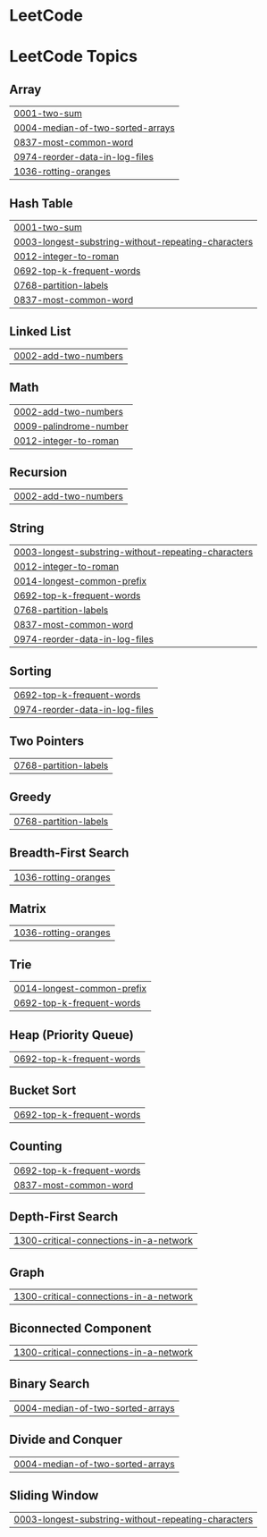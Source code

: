 # LeetCode
<!---LeetCode Topics Start-->
# LeetCode Topics
## Array
|  |
| ------- |
| [0001-two-sum](https://github.com/HasanulRafi/LeetCode/tree/master/0001-two-sum) |
| [0004-median-of-two-sorted-arrays](https://github.com/HasanulRafi/LeetCode/tree/master/0004-median-of-two-sorted-arrays) |
| [0837-most-common-word](https://github.com/HasanulRafi/LeetCode/tree/master/0837-most-common-word) |
| [0974-reorder-data-in-log-files](https://github.com/HasanulRafi/LeetCode/tree/master/0974-reorder-data-in-log-files) |
| [1036-rotting-oranges](https://github.com/HasanulRafi/LeetCode/tree/master/1036-rotting-oranges) |
## Hash Table
|  |
| ------- |
| [0001-two-sum](https://github.com/HasanulRafi/LeetCode/tree/master/0001-two-sum) |
| [0003-longest-substring-without-repeating-characters](https://github.com/HasanulRafi/LeetCode/tree/master/0003-longest-substring-without-repeating-characters) |
| [0012-integer-to-roman](https://github.com/HasanulRafi/LeetCode/tree/master/0012-integer-to-roman) |
| [0692-top-k-frequent-words](https://github.com/HasanulRafi/LeetCode/tree/master/0692-top-k-frequent-words) |
| [0768-partition-labels](https://github.com/HasanulRafi/LeetCode/tree/master/0768-partition-labels) |
| [0837-most-common-word](https://github.com/HasanulRafi/LeetCode/tree/master/0837-most-common-word) |
## Linked List
|  |
| ------- |
| [0002-add-two-numbers](https://github.com/HasanulRafi/LeetCode/tree/master/0002-add-two-numbers) |
## Math
|  |
| ------- |
| [0002-add-two-numbers](https://github.com/HasanulRafi/LeetCode/tree/master/0002-add-two-numbers) |
| [0009-palindrome-number](https://github.com/HasanulRafi/LeetCode/tree/master/0009-palindrome-number) |
| [0012-integer-to-roman](https://github.com/HasanulRafi/LeetCode/tree/master/0012-integer-to-roman) |
## Recursion
|  |
| ------- |
| [0002-add-two-numbers](https://github.com/HasanulRafi/LeetCode/tree/master/0002-add-two-numbers) |
## String
|  |
| ------- |
| [0003-longest-substring-without-repeating-characters](https://github.com/HasanulRafi/LeetCode/tree/master/0003-longest-substring-without-repeating-characters) |
| [0012-integer-to-roman](https://github.com/HasanulRafi/LeetCode/tree/master/0012-integer-to-roman) |
| [0014-longest-common-prefix](https://github.com/HasanulRafi/LeetCode-Solved-Sync/tree/master/0014-longest-common-prefix) |
| [0692-top-k-frequent-words](https://github.com/HasanulRafi/LeetCode/tree/master/0692-top-k-frequent-words) |
| [0768-partition-labels](https://github.com/HasanulRafi/LeetCode/tree/master/0768-partition-labels) |
| [0837-most-common-word](https://github.com/HasanulRafi/LeetCode/tree/master/0837-most-common-word) |
| [0974-reorder-data-in-log-files](https://github.com/HasanulRafi/LeetCode/tree/master/0974-reorder-data-in-log-files) |
## Sorting
|  |
| ------- |
| [0692-top-k-frequent-words](https://github.com/HasanulRafi/LeetCode/tree/master/0692-top-k-frequent-words) |
| [0974-reorder-data-in-log-files](https://github.com/HasanulRafi/LeetCode/tree/master/0974-reorder-data-in-log-files) |
## Two Pointers
|  |
| ------- |
| [0768-partition-labels](https://github.com/HasanulRafi/LeetCode/tree/master/0768-partition-labels) |
## Greedy
|  |
| ------- |
| [0768-partition-labels](https://github.com/HasanulRafi/LeetCode/tree/master/0768-partition-labels) |
## Breadth-First Search
|  |
| ------- |
| [1036-rotting-oranges](https://github.com/HasanulRafi/LeetCode/tree/master/1036-rotting-oranges) |
## Matrix
|  |
| ------- |
| [1036-rotting-oranges](https://github.com/HasanulRafi/LeetCode/tree/master/1036-rotting-oranges) |
## Trie
|  |
| ------- |
| [0014-longest-common-prefix](https://github.com/HasanulRafi/LeetCode-Solved-Sync/tree/master/0014-longest-common-prefix) |
| [0692-top-k-frequent-words](https://github.com/HasanulRafi/LeetCode/tree/master/0692-top-k-frequent-words) |
## Heap (Priority Queue)
|  |
| ------- |
| [0692-top-k-frequent-words](https://github.com/HasanulRafi/LeetCode/tree/master/0692-top-k-frequent-words) |
## Bucket Sort
|  |
| ------- |
| [0692-top-k-frequent-words](https://github.com/HasanulRafi/LeetCode/tree/master/0692-top-k-frequent-words) |
## Counting
|  |
| ------- |
| [0692-top-k-frequent-words](https://github.com/HasanulRafi/LeetCode/tree/master/0692-top-k-frequent-words) |
| [0837-most-common-word](https://github.com/HasanulRafi/LeetCode/tree/master/0837-most-common-word) |
## Depth-First Search
|  |
| ------- |
| [1300-critical-connections-in-a-network](https://github.com/HasanulRafi/LeetCode/tree/master/1300-critical-connections-in-a-network) |
## Graph
|  |
| ------- |
| [1300-critical-connections-in-a-network](https://github.com/HasanulRafi/LeetCode/tree/master/1300-critical-connections-in-a-network) |
## Biconnected Component
|  |
| ------- |
| [1300-critical-connections-in-a-network](https://github.com/HasanulRafi/LeetCode/tree/master/1300-critical-connections-in-a-network) |
## Binary Search
|  |
| ------- |
| [0004-median-of-two-sorted-arrays](https://github.com/HasanulRafi/LeetCode/tree/master/0004-median-of-two-sorted-arrays) |
## Divide and Conquer
|  |
| ------- |
| [0004-median-of-two-sorted-arrays](https://github.com/HasanulRafi/LeetCode/tree/master/0004-median-of-two-sorted-arrays) |
## Sliding Window
|  |
| ------- |
| [0003-longest-substring-without-repeating-characters](https://github.com/HasanulRafi/LeetCode/tree/master/0003-longest-substring-without-repeating-characters) |
<!---LeetCode Topics End-->